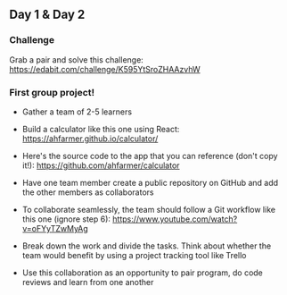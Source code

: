 ## Day 1 & Day 2


### Challenge

Grab a pair and solve this challenge: https://edabit.com/challenge/K595YtSroZHAAzvhW


### First group project!

- Gather a team of 2-5 learners

- Build a calculator like this one using React: https://ahfarmer.github.io/calculator/

- Here's the source code to the app that you can reference (don't copy it!): https://github.com/ahfarmer/calculator

- Have one team member create a public repository on GitHub and add the other members as collaborators

- To collaborate seamlessly, the team should follow a Git workflow like this one (ignore step 6): https://www.youtube.com/watch?v=oFYyTZwMyAg

- Break down the work and divide the tasks. Think about whether the team would benefit by using a project tracking tool like Trello

- Use this collaboration as an opportunity to pair program, do code reviews and learn from one another
